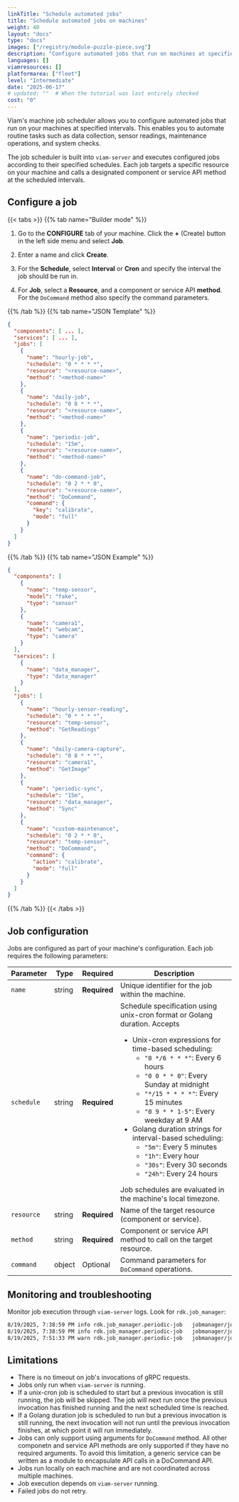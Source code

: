 ```yaml
---
linkTitle: "Schedule automated jobs"
title: "Schedule automated jobs on machines"
weight: 40
layout: "docs"
type: "docs"
images: ["/registry/module-puzzle-piece.svg"]
description: "Configure automated jobs that run on machines at specified intervals."
languages: []
viamresources: []
platformarea: ["fleet"]
level: "Intermediate"
date: "2025-06-17"
# updated: ""  # When the tutorial was last entirely checked
cost: "0"
---
```


Viam's machine job scheduler allows you to configure automated jobs that run on your machines at specified intervals.
This enables you to automate routine tasks such as data collection, sensor readings, maintenance operations, and system checks.

The job scheduler is built into `viam-server` and executes configured jobs according to their specified schedules.
Each job targets a specific resource on your machine and calls a designated component or service API method at the scheduled intervals.

## Configure a job

{{< tabs >}}
{{% tab name="Builder mode" %}}

1. Go to the **CONFIGURE** tab of your machine.
   Click the **+** (Create) button in the left side menu and select **Job**.

1. Enter a name and click **Create**.

1. For the **Schedule**, select **Interval** or **Cron** and specify the interval the job should be run in.

1. For **Job**, select a **Resource**, and a component or service API **method**.
   For the `DoCommand` method also specify the command parameters.

{{% /tab %}}
{{% tab name="JSON Template" %}}

```json {class="line-numbers linkable-line-numbers"}
{
  "components": [ ... ],
  "services": [ ... ],
  "jobs": [
    {
      "name": "hourly-job",
      "schedule": "0 * * * *",
      "resource": "<resource-name>",
      "method": "<method-name>"
    },
    {
      "name": "daily-job",
      "schedule": "0 8 * * *",
      "resource": "<resource-name>",
      "method": "<method-name>"
    },
    {
      "name": "periodic-job",
      "schedule": "15m",
      "resource": "<resource-name>",
      "method": "<method-name>"
    },
    {
      "name": "do-command-job",
      "schedule": "0 2 * * 0",
      "resource": "<resource-name>",
      "method": "DoCommand",
      "command": {
        "key": "calibrate",
        "mode": "full"
      }
    }
  ]
}
```

{{% /tab %}}
{{% tab name="JSON Example" %}}

```json {class="line-numbers linkable-line-numbers"}
{
  "components": [
    {
      "name": "temp-sensor",
      "model": "fake",
      "type": "sensor"
    },
    {
      "name": "camera1",
      "model": "webcam",
      "type": "camera"
    }
  ],
  "services": [
    {
      "name": "data_manager",
      "type": "data_manager"
    }
  ],
  "jobs": [
    {
      "name": "hourly-sensor-reading",
      "schedule": "0 * * * *",
      "resource": "temp-sensor",
      "method": "GetReadings"
    },
    {
      "name": "daily-camera-capture",
      "schedule": "0 8 * * *",
      "resource": "camera1",
      "method": "GetImage"
    },
    {
      "name": "periodic-sync",
      "schedule": "15m",
      "resource": "data_manager",
      "method": "Sync"
    },
    {
      "name": "custom-maintenance",
      "schedule": "0 2 * * 0",
      "resource": "temp-sensor",
      "method": "DoCommand",
      "command": {
        "action": "calibrate",
        "mode": "full"
      }
    }
  ]
}
```

{{% /tab %}}
{{< /tabs >}}

## Job configuration

Jobs are configured as part of your machine's configuration. Each job requires the following parameters:

<!-- prettier-ignore -->
| Parameter  | Type   | Required     | Description |
| ---------- | ------ | ------------ | ----------- |
| `name`     | string | **Required** | Unique identifier for the job within the machine.                |
| `schedule` | string | **Required** | Schedule specification using unix-cron format or Golang duration. Accepts <ul><li>Unix-cron expressions for time-based scheduling:<ul><li>`"0 */6 * * *"`: Every 6 hours</li><li>`"0 0 * * 0"`: Every Sunday at midnight</li><li>`"*/15 * * * *"`: Every 15 minutes</li><li>`"0 9 * * 1-5"`: Every weekday at 9 AM</li></ul></li><li>Golang duration strings for interval-based scheduling:<ul><li>`"5m"`: Every 5 minutes</li><li>`"1h"`: Every hour</li><li>`"30s"`: Every 30 seconds</li><li>`"24h"`: Every 24 hours</li></ul></li></ul>Job schedules are evaluated in the machine's local timezone. |
| `resource` | string | **Required** | Name of the target resource (component or service).               |
| `method`   | string | **Required** | Component or service API method to call on the target resource.   |
| `command`  | object | Optional     | Command parameters for `DoCommand` operations.                    |

## Monitoring and troubleshooting

Monitor job execution through `viam-server` logs. Look for `rdk.job_manager`:

```sh {class="command-line" data-prompt="$" data-output="1-10"}
8/19/2025, 7:38:59 PM info rdk.job_manager.periodic-job   jobmanager/jobmanager.go:160   Job succeeded   response map[action:true]
8/19/2025, 7:38:59 PM info rdk.job_manager.periodic-job   jobmanager/jobmanager.go:155   Job triggered
8/19/2025, 7:51:33 PM warn rdk.job_manager.periodic-job   jobmanager/jobmanager.go:151   Could not get resource   error could not find the resource for name generic-2
```

## Limitations

- There is no timeout on job's invocations of gRPC requests.
- Jobs only run when `viam-server` is running.
- If a unix-cron job is scheduled to start but a previous invocation is still running, the job will be skipped. The job will next run once the previous invocation has finished running and the next scheduled time is reached.
- If a Golang duration job is scheduled to run but a previous invocation is still running, the next invocation will not run until the previous invocation finishes, at which point it will run immediately.
- Jobs can only support using arguments for `DoCommand` method.
  All other componetn and service API methods are only supported if they have no required arguments.
  To avoid this limitation, a generic service can be written as a module to encapsulate API calls in a DoCommand API.
- Jobs run locally on each machine and are not coordinated across multiple machines.
- Job execution depends on `viam-server` running.
- Failed jobs do not retry.
